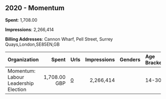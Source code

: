 ## 2020 - Momentum 
**Spent**: 1,708.00

**Impressions**: 2,266,414

**Billing Addresses**: Cannon Wharf, Pell Street, Surrey Quays,London,SE85EN,GB

|Organization|Spent|Urls|Impressions|Genders|Age Brackets|Country Codes|
|:---|---:|:---|---:|:---|:---|:---|
|Momentum: Labour Leadership Election|1,708.00 GBP|[0](https://www.snap.com/political-ads/asset/29d62fa42d9a515aaf755021329941e3b5b4a00294f9a67755167dfd37ec4f84?mediaType=mp4)|2,266,414||14-30|united kingdom|
